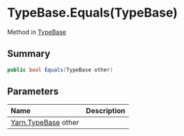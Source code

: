 # TypeBase.Equals(TypeBase)

Method in [TypeBase](/docs/api/csharp/yarn.typebase.md)

## Summary



```csharp
public bool Equals(TypeBase other)
```

## Parameters

|Name|Description|
|:---|:---|
|[Yarn.TypeBase](/docs/api/csharp/yarn.typebase.md) other||


